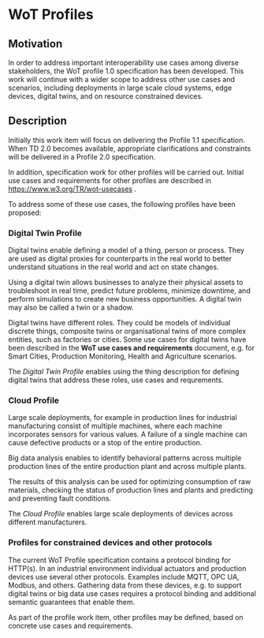 # WoT Profiles

## Motivation
In order to address important interoperability use cases among diverse stakeholders, 
the WoT profile 1.0 specification has been developed.
This work will continue with a wider scope to address other use cases and scenarios,
including deployments in large scale cloud systems, edge devices, digital twins,
and on resource constrained devices.

## Description

Initially this work item will focus on delivering the Profile 1.1 specification.
When TD 2.0 becomes available, appropriate clarifications and constraints will be delivered in a Profile 2.0 specification.

In addition, specification work for other profiles will be carried out. 
Initial use cases and requirements for other profiles are described in https://www.w3.org/TR/wot-usecases .

To address some of these use cases, the following profiles have been proposed:  

### Digital Twin Profile
 
Digital twins enable defining a model of a thing, person or process. They are used as digital proxies for counterparts in the real world to better understand situations in the real world and act on state changes. 

Using a digital twin allows businesses to analyze their physical assets to troubleshoot in real time, predict future problems, minimize downtime, and perform simulations to create new business opportunities. A digital twin may also be called a twin or a shadow. 

Digital twins have different roles. They could be models of individual discrete things, composite twins or organisational twins of more complex entities, such as factories or cities.
Some use cases for digital twins have been described in the **WoT use cases and requirements** document, e.g. for Smart Cities, Production Monitoring, Health and Agriculture scenarios.

The *Digital Twin Profile* enables using the thing description for defining digital twins that address these roles, use cases and requrements. 

### Cloud Profile

Large scale deployments, for example in production lines for industrial manufacturing consist of multiple machines, where each machine incorporates sensors for various values. A failure of a single machine can cause defective products or a stop of the entire production.

Big data analysis enables to identify behavioral patterns across multiple production lines of the entire production plant and across multiple plants.

The results of this analysis can be used for optimizing consumption of raw materials, checking the status of production lines and plants and predicting and preventing fault conditions.

The *Cloud Profile* enables large scale deployments of devices across different manufacturers. 

### Profiles for constrained devices and other protocols

The current WoT Profile specification contains a protocol binding for HTTP(s). 
In an industrial environment individual actuators and production devices use several other protocols. Examples include MQTT, OPC UA, Modbus, and others. Gathering data from these devices, e.g. to support digital twins or big data use cases requires a protocol binding and additional semantic guarantees that enable them.

As part of the profile work item, other profiles may be defined, based on concrete use cases and requirements.





